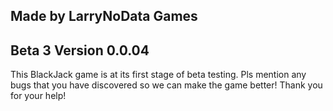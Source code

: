 Made by LarryNoData Games
--------------------------------
Beta 3
Version 0.0.04
--------------------------------
This BlackJack game is at its first stage of beta testing.
Pls mention any bugs that you have discovered so we can make the game better!
Thank you for your help!

